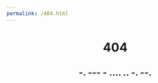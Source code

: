 ```yaml
---
permalink: /404.html
---
```


<!DOCTYPE html>
<html lang="en">
<head>
    <meta charset="UTF-8">
    <meta http-equiv="X-UA-Compatible" content="IE=edge">
    <meta name="viewport" content="width=device-width, initial-scale=1.0">
    <script type="text/javascript" src="https://volunteer.cdn-go.cn/404/latest/404.js"></script>
    <title>404</title>
</head>
<body>
    <center>
        <h1>404</h1>
        <h2>-. --- - .... .. -. --.</h2>
    </center>
</body>
</html>
